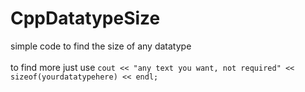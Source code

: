 # CppDatatypeSize
simple code to find the size of any datatype
<br> </br>
to find more just use `cout << "any text you want, not required" << sizeof(yourdatatypehere) << endl;` 
